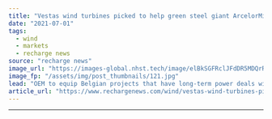 ```yaml
---
title: "Vestas wind turbines picked to help green steel giant ArcelorMittal and carmaker Honda"
date: "2021-07-01"
tags: 
  - wind
  - markets
  - recharge news
source: "recharge news"
image_url: "https://images-global.nhst.tech/image/elBkSGFRclJFdDR5MDQrR2VzbjJVY0ZWdzRxalpUdzRZVVUxVDdQSlhzST0=/nhst/binary/5a9376ae9311e0282bf358a3da4118fb"
image_fp: "/assets/img/post_thumbnails/121.jpg"
lead: "OEM to equip Belgian projects that have long-term power deals with heavy industrial corporates"
article_url: "https://www.rechargenews.com/wind/vestas-wind-turbines-picked-to-help-green-steel-giant-arcelormittal-and-carmaker-honda/2-1-1033664"
---
```


---
